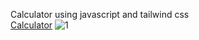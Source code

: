 Calculator using javascript and tailwind css<br>
<a href="https://js-app-calculator.netlify.app/" target="_blank">Calculator</a>
![1](https://user-images.githubusercontent.com/87539140/185743783-1281ce5a-143c-4bdf-8788-e3a71cb17a56.png)
